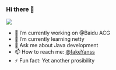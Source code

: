 ### Hi there 👋

<!--<img src="https://images.unsplash.com/photo-1489914099268-1dad649f76bf?ixlib=rb-1.2.1&q=80&fm=jpg&crop=entropy&cs=tinysrgb&w=1440&h=200&fit=crop&ixid=eyJhcHBfaWQiOjF9" />-->

<img src='https://source.unsplash.com/user/yanss/likes/1440x200' />


- 🔭 I’m currently working on @Baidu ACG
- 🌱 I’m currently learning netty
- 💬 Ask me about Java development
- 📫 How to reach me: [@fakeYanss](https://github.com/fakeYanss)
- ⚡ Fun fact: Yet another prosibility


<!--
**fakeYanss/fakeYanss** is a ✨ _special_ ✨ repository because its `README.md` (this file) appears on your GitHub profile.

Here are some ideas to get you started:

- 🔭 I’m currently working on ...
- 🌱 I’m currently learning ...
- 👯 I’m looking to collaborate on ...
- 🤔 I’m looking for help with ...
- 💬 Ask me about ...
- 📫 How to reach me: ...
- 😄 Pronouns: ...
- ⚡ Fun fact: ...
-->
